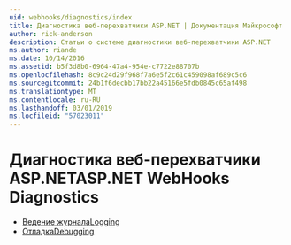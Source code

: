 ```yaml
---
uid: webhooks/diagnostics/index
title: Диагностика веб-перехватчики ASP.NET | Документация Майкрософт
author: rick-anderson
description: Статьи о системе диагностики веб-перехватчики ASP.NET
ms.author: riande
ms.date: 10/14/2016
ms.assetid: b5f3d8b0-6964-47a4-954e-c7722e88707b
ms.openlocfilehash: 8c9c24d29f968f7a6e5f2c61c459098af689c5c6
ms.sourcegitcommit: 24b1f6decbb17bb22a45166e5fdb0845c65af498
ms.translationtype: MT
ms.contentlocale: ru-RU
ms.lasthandoff: 03/01/2019
ms.locfileid: "57023011"
---
```

# <a name="aspnet-webhooks-diagnostics"></a><span data-ttu-id="d6c92-103">Диагностика веб-перехватчики ASP.NET</span><span class="sxs-lookup"><span data-stu-id="d6c92-103">ASP.NET WebHooks Diagnostics</span></span>

* [<span data-ttu-id="d6c92-104">Ведение журнала</span><span class="sxs-lookup"><span data-stu-id="d6c92-104">Logging</span></span>](logging.md)
* [<span data-ttu-id="d6c92-105">Отладка</span><span class="sxs-lookup"><span data-stu-id="d6c92-105">Debugging</span></span>](debugging.md)
